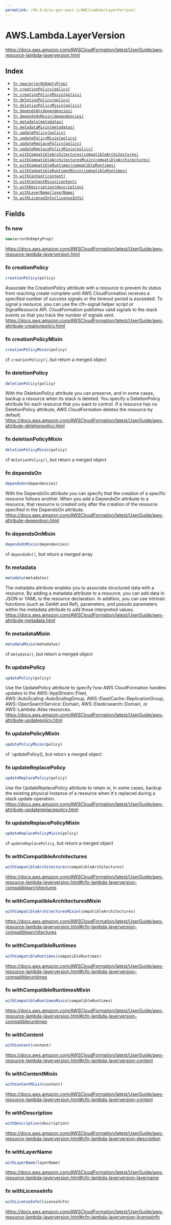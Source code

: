 ```yaml
---
permalink: /48.0.0/us-gov-east-1/AWS/Lambda/LayerVersion/
---
```


# AWS.Lambda.LayerVersion

https://docs.aws.amazon.com/AWSCloudFormation/latest/UserGuide/aws-resource-lambda-layerversion.html

## Index

* [`fn new(errorOnEmptyProp)`](#fn-new)
* [`fn creationPolicy(policy)`](#fn-creationpolicy)
* [`fn creationPolicyMixin(policy)`](#fn-creationpolicymixin)
* [`fn deletionPolicy(policy)`](#fn-deletionpolicy)
* [`fn deletionPolicyMixin(policy)`](#fn-deletionpolicymixin)
* [`fn dependsOn(dependencies)`](#fn-dependson)
* [`fn dependsOnMixin(dependencies)`](#fn-dependsonmixin)
* [`fn metadata(metadatas)`](#fn-metadata)
* [`fn metadataMixin(metadatas)`](#fn-metadatamixin)
* [`fn updatePolicy(policy)`](#fn-updatepolicy)
* [`fn updatePolicyMixin(policy)`](#fn-updatepolicymixin)
* [`fn updateReplacePolicy(policy)`](#fn-updatereplacepolicy)
* [`fn updateReplacePolicyMixin(policy)`](#fn-updatereplacepolicymixin)
* [`fn withCompatibleArchitectures(compatibleArchitectures)`](#fn-withcompatiblearchitectures)
* [`fn withCompatibleArchitecturesMixin(compatibleArchitectures)`](#fn-withcompatiblearchitecturesmixin)
* [`fn withCompatibleRuntimes(compatibleRuntimes)`](#fn-withcompatibleruntimes)
* [`fn withCompatibleRuntimesMixin(compatibleRuntimes)`](#fn-withcompatibleruntimesmixin)
* [`fn withContent(content)`](#fn-withcontent)
* [`fn withContentMixin(content)`](#fn-withcontentmixin)
* [`fn withDescription(description)`](#fn-withdescription)
* [`fn withLayerName(layerName)`](#fn-withlayername)
* [`fn withLicenseInfo(licenseInfo)`](#fn-withlicenseinfo)

## Fields

### fn new

```ts
new(errorOnEmptyProp)
```

https://docs.aws.amazon.com/AWSCloudFormation/latest/UserGuide/aws-resource-lambda-layerversion.html

### fn creationPolicy

```ts
creationPolicy(policy)
```

Associate the CreationPolicy attribute with a resource to prevent its status from reaching create complete until AWS CloudFormation receives a specified number of success signals or the timeout period is exceeded. To signal a resource, you can use the cfn-signal helper script or SignalResource API. CloudFormation publishes valid signals to the stack events so that you track the number of signals sent. 
https://docs.aws.amazon.com/AWSCloudFormation/latest/UserGuide/aws-attribute-creationpolicy.html

### fn creationPolicyMixin

```ts
creationPolicyMixin(policy)
```

cf `creationPolicy()`, but return a merged object

### fn deletionPolicy

```ts
deletionPolicy(policy)
```

With the DeletionPolicy attribute you can preserve, and in some cases, backup a resource when its stack is deleted. You specify a DeletionPolicy attribute for each resource that you want to control. If a resource has no DeletionPolicy attribute, AWS CloudFormation deletes the resource by default. 
https://docs.aws.amazon.com/AWSCloudFormation/latest/UserGuide/aws-attribute-deletionpolicy.html

### fn deletionPolicyMixin

```ts
deletionPolicyMixin(policy)
```

cf `deletionPolicy()`, but return a merged object

### fn dependsOn

```ts
dependsOn(dependencies)
```

With the DependsOn attribute you can specify that the creation of a specific resource follows another. When you add a DependsOn attribute to a resource, that resource is created only after the creation of the resource specified in the DependsOn attribute. 
https://docs.aws.amazon.com/AWSCloudFormation/latest/UserGuide/aws-attribute-dependson.html

### fn dependsOnMixin

```ts
dependsOnMixin(dependencies)
```

cf `dependsOn()`, but return a merged array

### fn metadata

```ts
metadata(metadatas)
```

The metadata attribute enables you to associate structured data with a resource. By adding a metadata attribute to a resource, you can add data in JSON or YAML to the resource declaration. In addition, you can use intrinsic functions (such as GetAtt and Ref), parameters, and pseudo parameters within the metadata attribute to add those interpreted values. 
https://docs.aws.amazon.com/AWSCloudFormation/latest/UserGuide/aws-attribute-metadata.html

### fn metadataMixin

```ts
metadataMixin(metadatas)
```

cf `metadata()`, but return a merged object

### fn updatePolicy

```ts
updatePolicy(policy)
```

Use the UpdatePolicy attribute to specify how AWS CloudFormation handles updates to the AWS::AppStream::Fleet, AWS::AutoScaling::AutoScalingGroup, AWS::ElastiCache::ReplicationGroup, AWS::OpenSearchService::Domain, AWS::Elasticsearch::Domain, or AWS::Lambda::Alias resources. 
https://docs.aws.amazon.com/AWSCloudFormation/latest/UserGuide/aws-attribute-updatepolicy.html

### fn updatePolicyMixin

```ts
updatePolicyMixin(policy)
```

cf `updatePolicy(), but return a merged object

### fn updateReplacePolicy

```ts
updateReplacePolicy(policy)
```

Use the UpdateReplacePolicy attribute to retain or, in some cases, backup the existing physical instance of a resource when it's replaced during a stack update operation. 
https://docs.aws.amazon.com/AWSCloudFormation/latest/UserGuide/aws-attribute-updatereplacepolicy.html

### fn updateReplacePolicyMixin

```ts
updateReplacePolicyMixin(policy)
```

cf `updateReplacePolicy`, but return a merged object

### fn withCompatibleArchitectures

```ts
withCompatibleArchitectures(compatibleArchitectures)
```

https://docs.aws.amazon.com/AWSCloudFormation/latest/UserGuide/aws-resource-lambda-layerversion.html#cfn-lambda-layerversion-compatiblearchitectures

### fn withCompatibleArchitecturesMixin

```ts
withCompatibleArchitecturesMixin(compatibleArchitectures)
```

https://docs.aws.amazon.com/AWSCloudFormation/latest/UserGuide/aws-resource-lambda-layerversion.html#cfn-lambda-layerversion-compatiblearchitectures

### fn withCompatibleRuntimes

```ts
withCompatibleRuntimes(compatibleRuntimes)
```

https://docs.aws.amazon.com/AWSCloudFormation/latest/UserGuide/aws-resource-lambda-layerversion.html#cfn-lambda-layerversion-compatibleruntimes

### fn withCompatibleRuntimesMixin

```ts
withCompatibleRuntimesMixin(compatibleRuntimes)
```

https://docs.aws.amazon.com/AWSCloudFormation/latest/UserGuide/aws-resource-lambda-layerversion.html#cfn-lambda-layerversion-compatibleruntimes

### fn withContent

```ts
withContent(content)
```

https://docs.aws.amazon.com/AWSCloudFormation/latest/UserGuide/aws-resource-lambda-layerversion.html#cfn-lambda-layerversion-content

### fn withContentMixin

```ts
withContentMixin(content)
```

https://docs.aws.amazon.com/AWSCloudFormation/latest/UserGuide/aws-resource-lambda-layerversion.html#cfn-lambda-layerversion-content

### fn withDescription

```ts
withDescription(description)
```

https://docs.aws.amazon.com/AWSCloudFormation/latest/UserGuide/aws-resource-lambda-layerversion.html#cfn-lambda-layerversion-description

### fn withLayerName

```ts
withLayerName(layerName)
```

https://docs.aws.amazon.com/AWSCloudFormation/latest/UserGuide/aws-resource-lambda-layerversion.html#cfn-lambda-layerversion-layername

### fn withLicenseInfo

```ts
withLicenseInfo(licenseInfo)
```

https://docs.aws.amazon.com/AWSCloudFormation/latest/UserGuide/aws-resource-lambda-layerversion.html#cfn-lambda-layerversion-licenseinfo
